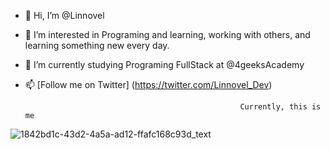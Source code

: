 - 👋 Hi, I’m @Linnovel
- 👀 I’m interested in Programing and learning, working with others, and learning something new every day. 
- 🌱 I’m currently studying Programing FullStack at @4geeksAcademy
- 📫  [Follow me on Twitter] (https://twitter.com/Linnovel_Dev) 
  

                                                      Currently, this is me 



![1842bd1c-43d2-4a5a-ad12-ffafc168c93d_text](https://github.com/Linnovel/Linnovel/assets/117125597/57752992-02fc-4131-aa7a-847d6793f638)
